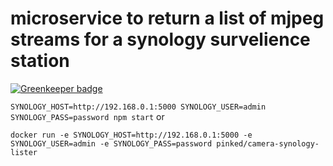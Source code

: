 # microservice to return a list of mjpeg streams for a synology survelience station

[![Greenkeeper badge](https://badges.greenkeeper.io/pinked/camera-synology-lister.svg)](https://greenkeeper.io/)

`SYNOLOGY_HOST=http://192.168.0.1:5000 SYNOLOGY_USER=admin SYNOLOGY_PASS=password npm start`
or

`docker run -e SYNOLOGY_HOST=http://192.168.0.1:5000 -e SYNOLOGY_USER=admin -e SYNOLOGY_PASS=password pinked/camera-synology-lister`
